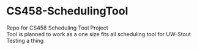 # CS458-SchedulingTool
Repo for CS458 Scheduling Tool Project <br/>
Tool is planned to work as a one size fits all scheduling tool for UW-Stout
<br/> Testing a thing
